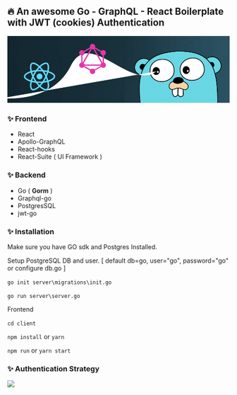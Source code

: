 ## 🔥 An awesome Go - GraphQL - React Boilerplate with JWT (cookies) Authentication
![](./bg.jpg)

### ✨ Frontend 
- React
- Apollo-GraphQL
- React-hooks
- React-Suite ( UI Framework )


### ✨ Backend

- Go ( **Gorm** )
- Graphql-go
- PostgresSQL
- jwt-go


### ✨ Installation

Make sure you have GO sdk and Postgres Installed.

Setup PostgreSQL DB and user. [ default db=go, user="go", password="go"  or configure db.go ]

`go init server\migrations\init.go`

`go run server\server.go`


Frontend

`cd client`

`npm install` or `yarn`

`npm run` or `yarn start`

### ✨ Authentication Strategy

![](https://miro.medium.com/max/849/1*EZ6DLFeSdCiu9Sf_NvViXg.png)
